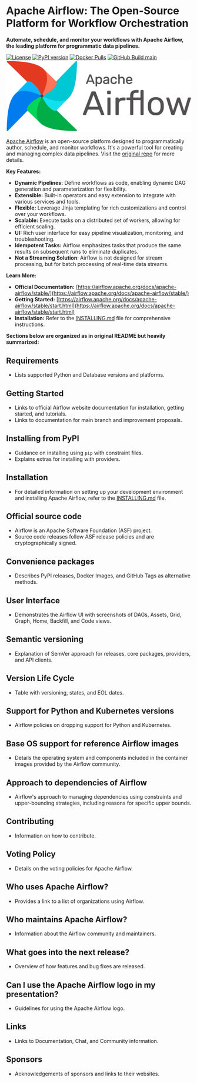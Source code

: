 # Apache Airflow: The Open-Source Platform for Workflow Orchestration

**Automate, schedule, and monitor your workflows with Apache Airflow, the leading platform for programmatic data pipelines.**

[![License](https://img.shields.io/:license-Apache%202-blue.svg)](https://www.apache.org/licenses/LICENSE-2.0.txt)
[![PyPI version](https://badge.fury.io/py/apache-airflow.svg)](https://badge.fury.io/py/apache-airflow)
[![Docker Pulls](https://img.shields.io/docker/pulls/apache/airflow.svg)](https://hub.docker.com/r/apache/airflow)
[![GitHub Build main](https://github.com/apache/airflow/actions/workflows/ci-amd.yml/badge.svg)](https://github.com/apache/airflow/actions)
<picture width="500">
  <img
    src="https://github.com/apache/airflow/blob/19ebcac2395ef9a6b6ded3a2faa29dc960c1e635/docs/apache-airflow/img/logos/wordmark_1.png?raw=true"
    alt="Apache Airflow logo"
  />
</picture>

[Apache Airflow](https://airflow.apache.org/docs/apache-airflow/stable/) is an open-source platform designed to programmatically author, schedule, and monitor workflows.  It's a powerful tool for creating and managing complex data pipelines.  Visit the [original repo](https://github.com/apache/airflow) for more details.

**Key Features:**

*   **Dynamic Pipelines:** Define workflows as code, enabling dynamic DAG generation and parameterization for flexibility.
*   **Extensible:** Built-in operators and easy extension to integrate with various services and tools.
*   **Flexible:** Leverage Jinja templating for rich customizations and control over your workflows.
*   **Scalable:** Execute tasks on a distributed set of workers, allowing for efficient scaling.
*   **UI:** Rich user interface for easy pipeline visualization, monitoring, and troubleshooting.
*   **Idempotent Tasks:** Airflow emphasizes tasks that produce the same results on subsequent runs to eliminate duplicates.
*   **Not a Streaming Solution**: Airflow is not designed for stream processing, but for batch processing of real-time data streams.

**Learn More:**

*   **Official Documentation:** [https://airflow.apache.org/docs/apache-airflow/stable/](https://airflow.apache.org/docs/apache-airflow/stable/)
*   **Getting Started:** [https://airflow.apache.org/docs/apache-airflow/stable/start.html](https://airflow.apache.org/docs/apache-airflow/stable/start.html)
*   **Installation:** Refer to the [INSTALLING.md](INSTALLING.md) file for comprehensive instructions.

**Sections below are organized as in original README but heavily summarized:**

## Requirements

*   Lists supported Python and Database versions and platforms.

## Getting Started

*   Links to official Airflow website documentation for installation, getting started, and tutorials.
*   Links to documentation for main branch and improvement proposals.

## Installing from PyPI

*   Guidance on installing using `pip` with constraint files.
*   Explains extras for installing with providers.

## Installation

*   For detailed information on setting up your development environment and installing Apache Airflow, refer to the [INSTALLING.md](INSTALLING.md) file.

## Official source code

*   Airflow is an Apache Software Foundation (ASF) project.
*   Source code releases follow ASF release policies and are cryptographically signed.

## Convenience packages

*   Describes PyPI releases, Docker Images, and GitHub Tags as alternative methods.

## User Interface

*   Demonstrates the Airflow UI with screenshots of DAGs, Assets, Grid, Graph, Home, Backfill, and Code views.

## Semantic versioning

*   Explanation of SemVer approach for releases, core packages, providers, and API clients.

## Version Life Cycle

*   Table with versioning, states, and EOL dates.

## Support for Python and Kubernetes versions

*   Airflow policies on dropping support for Python and Kubernetes.

## Base OS support for reference Airflow images

*   Details the operating system and components included in the container images provided by the Airflow community.

## Approach to dependencies of Airflow

*   Airflow's approach to managing dependencies using constraints and upper-bounding strategies, including reasons for specific upper bounds.

## Contributing

*   Information on how to contribute.

## Voting Policy

*   Details on the voting policies for Apache Airflow.

## Who uses Apache Airflow?

*   Provides a link to a list of organizations using Airflow.

## Who maintains Apache Airflow?

*   Information about the Airflow community and maintainers.

## What goes into the next release?

*   Overview of how features and bug fixes are released.

## Can I use the Apache Airflow logo in my presentation?

*   Guidelines for using the Apache Airflow logo.

## Links

*   Links to Documentation, Chat, and Community information.

## Sponsors

*   Acknowledgements of sponsors and links to their websites.